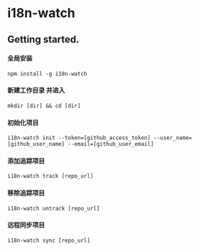 # i18n-watch

## Getting started.

#### 全局安装
```shell script
npm install -g i18n-watch
```

#### 新建工作目录 并进入
```shell script
mkdir [dir] && cd [dir]
```

#### 初始化项目
```shell script
i18n-watch init --token=[github_access_token] --user_name=[github_user_name] --email=[github_user_email]
```

#### 添加追踪项目
```shell script
i18n-watch track [repo_url]
```

#### 移除追踪项目
```shell script
i18n-watch untrack [repo_url]
```

#### 远程同步项目
```shell script
i18n-watch sync [repo_url]
```
